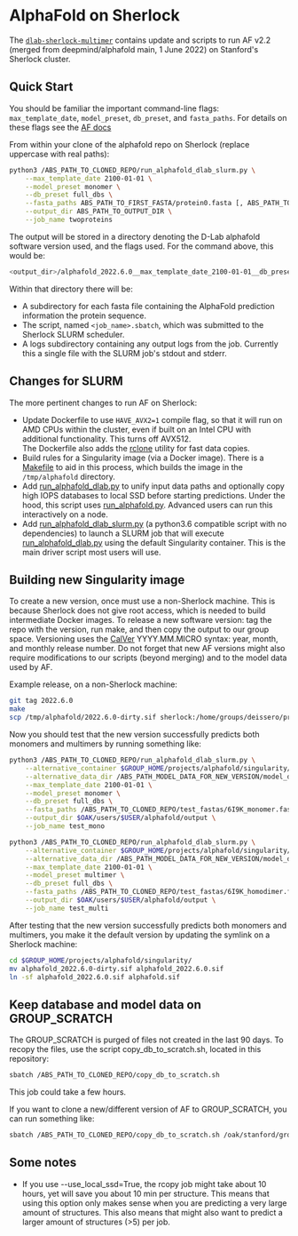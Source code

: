 # AlphaFold on Sherlock

The [`dlab-sherlock-multimer`](https://github.com/deisseroth-lab/alphafold/tree/dlab-sherlock-multimer)
contains update and scripts to run AF v2.2 (merged from deepmind/alphafold main, 1 June 2022) on Stanford's Sherlock cluster.

## Quick Start

You should be familiar the important command-line flags:
`max_template_date`, `model_preset`, `db_preset`, and `fasta_paths`.
For details on these flags see the
[AF docs](https://github.com/deepmind/alphafold/blob/main/README.md#running-alphafold)  


From within your clone of the alphafold repo on Sherlock (replace uppercase with real paths):

```sh
python3 /ABS_PATH_TO_CLONED_REPO/run_alphafold_dlab_slurm.py \
    --max_template_date 2100-01-01 \
    --model_preset monomer \
    --db_preset full_dbs \
    --fasta_paths ABS_PATH_TO_FIRST_FASTA/protein0.fasta [, ABS_PATH_TO_SECOND_FASTA/protein1.fasta, ...] \
    --output_dir ABS_PATH_TO_OUTPUT_DIR \
    --job_name twoproteins 
```

The output will be stored in a directory denoting the D-Lab alphafold software version used, and the
flags used. For the command above, this would be:

```sh
<output_dir>/alphafold_2022.6.0__max_template_date_2100-01-01__db_preset_full_dbs__model_preset_monomer/twoproteins
```

Within that directory there will be:

- A subdirectory for each fasta file containing the AlphaFold prediction information the protein sequence.
- The script, named `<job_name>.sbatch`, which was submitted to the Sherlock SLURM scheduler.
- A logs subdirectory containing any output logs from the job.  Currently this a single file with the
  SLURM job's stdout and stderr.

## Changes for SLURM

The more pertinent changes to run AF on Sherlock:

- Update Dockerfile to use `HAVE_AVX2=1` compile flag, so that it will run on AMD CPUs within the cluster,
  even if built on an Intel CPU with additional functionality.  This turns off AVX512.  
  The Dockerfile also adds the [rclone](https://rclone.org/) utility for fast data copies.
- Build rules for a Singularity image (via a Docker image).  There is a [Makefile](Makefile) to aid in this process,
  which builds the image in the `/tmp/alphafold` directory.
- Add [run_alphafold_dlab.py](run_alphafold_dlab.py) to unify input data paths and
  optionally copy high IOPS databases to local SSD before starting predictions.  Under the hood, this script
  uses [run_alphafold.py](run_alphafold.py).  Advanced users can run this interactively on a node.
- Add [run_alphafold_dlab_slurm.py](run_alphafold_dlab_slurm.py) (a python3.6 compatible script with no
  dependencies) to launch a SLURM job that will execute [run_alphafold_dlab.py](run_alphafold_dlab.py)
  using the default Singularity container.  This is the main driver script most users will use.

## Building new Singularity image

To create a new version, once must use a non-Sherlock machine.   This is because Sherlock does not give root
access, which is needed to build intermediate Docker images.  To release a new software version: tag the
repo with the version, run make, and then copy the output to our group space.  Versioning uses the
[CalVer](https://calver.org/) YYYY.MM.MICRO syntax: year, month, and monthly release number. Do not forget that new AF 
versions might also require modifications to our scripts (beyond merging) and to the model data used by AF.

Example release, on a non-Sherlock machine:
```sh
git tag 2022.6.0
make
scp /tmp/alphafold/2022.6.0-dirty.sif sherlock:/home/groups/deissero/projects/alphafold/singularity
```
Now you should test that the new version successfully predicts both monomers and multimers by running something like:
```sh
python3 /ABS_PATH_TO_CLONED_REPO/run_alphafold_dlab_slurm.py \
    --alternative_container $GROUP_HOME/projects/alphafold/singularity/2022.6.0-dirty.sif \
    --alternative_data_dir /ABS_PATH_MODEL_DATA_FOR_NEW_VERSION/model_data \
    --max_template_date 2100-01-01 \
    --model_preset monomer \
    --db_preset full_dbs \
    --fasta_paths /ABS_PATH_TO_CLONED_REPO/test_fastas/6I9K_monomer.fasta \
    --output_dir $OAK/users/$USER/alphafold/output \
    --job_name test_mono
```
```sh
python3 /ABS_PATH_TO_CLONED_REPO/run_alphafold_dlab_slurm.py \
    --alternative_container $GROUP_HOME/projects/alphafold/singularity/2022.6.0-dirty.sif \
    --alternative_data_dir /ABS_PATH_MODEL_DATA_FOR_NEW_VERSION/model_data \
    --max_template_date 2100-01-01 \
    --model_preset multimer \
    --db_preset full_dbs \
    --fasta_paths /ABS_PATH_TO_CLONED_REPO/test_fastas/6I9K_homodimer.fasta \
    --output_dir $OAK/users/$USER/alphafold/output \
    --job_name test_multi 
```

After testing that the new version successfully predicts both monomers and multimers, you make it the default version by updating the symlink on a Sherlock machine:

```sh
cd $GROUP_HOME/projects/alphafold/singularity/
mv alphafold_2022.6.0-dirty.sif alphafold_2022.6.0.sif
ln -sf alphafold_2022.6.0.sif alphafold.sif
```

## Keep database and model data on GROUP_SCRATCH

The GROUP_SCRATCH is purged of files not created in the last 90 days.  To recopy the files, use the script 
copy_db_to_scratch.sh, located in this repository:

```sh
sbatch /ABS_PATH_TO_CLONED_REPO/copy_db_to_scratch.sh 
```
This job could take a few hours. 

If you want to clone a new/different version of AF to GROUP_SCRATCH, you can run something like:

```sh
sbatch /ABS_PATH_TO_CLONED_REPO/copy_db_to_scratch.sh /oak/stanford/groups/deissero/projects/alphafold_new_version
```

## Some notes
- If you use --use_local_ssd=True, the rcopy job might take about 10 hours, yet will save you about 10 min 
per structure. This means that using this option only makes sense when you are predicting a very large 
amount of structures. This also means that might also want to predict a larger amount of structures (>5) per job.